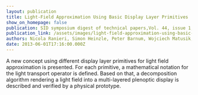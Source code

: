 ```yaml
---
layout: publication
title: Light‐Field Approximation Using Basic Display Layer Primitives
show_on_homepage: false
publication: SID symposium digest of technical papers,Vol. 44, issue 1, Pages 408-411
publication_link: /assets/images/light-field-approximation-using-basic-display-layer-primitives-.pdf
authors: Nicola Ranieri, Simon Heinzle, Peter Barnum, Wojciech Matusik, Markus Gross
date: 2013-06-01T17:16:00.000Z
---
```

A new concept using different display layer primitives for light field approximation is presented. For each primitive, a mathematical notation for the light transport operator is defined. Based on that, a decomposition algorithm rendering a light field into a multi-layered plenoptic display is described and verified by a physical prototype.
